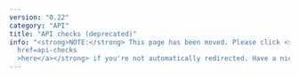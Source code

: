 ```yaml
---
version: "0.22"
category: "API"
title: "API checks (deprecated)"
info: "<strong>NOTE:</strong> This page has been moved. Please click <strong><a
  href=api-checks
  >here</a></strong> if you're not automatically redirected. Have a nice day!"
---
```


<meta http-equiv="refresh" content="1;url=api-checks">
